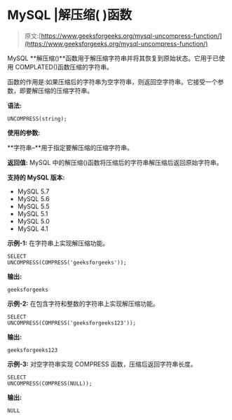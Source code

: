 # MySQL |解压缩( )函数

> 原文:[https://www.geeksforgeeks.org/mysql-uncompress-function/](https://www.geeksforgeeks.org/mysql-uncompress-function/)

MySQL **解压缩()**函数用于解压缩字符串并将其恢复到原始状态。它用于已使用 COMPLATED()函数压缩的字符串。

函数的作用是:如果压缩后的字符串为空字符串，则返回空字符串。它接受一个参数，即要解压缩的压缩字符串。

**语法:**

```
UNCOMPRESS(string);
```

**使用的参数:**

**字符串–**用于指定要解压缩的压缩字符串。

**返回值:**
MySQL 中的解压缩()函数将压缩后的字符串解压缩后返回原始字符串。

**支持的 MySQL 版本:**

*   MySQL 5.7
*   MySQL 5.6
*   MySQL 5.5
*   MySQL 5.1
*   MySQL 5.0
*   MySQL 4.1

**示例-1:** 在字符串上实现解压缩功能。

```
SELECT  
UNCOMPRESS(COMPRESS('geeksforgeeks')); 
```

**输出:**

```
geeksforgeeks 
```

**示例-2:** 在包含字符和整数的字符串上实现解压缩功能。

```
SELECT 
UNCOMPRESS(COMPRESS('geeksforgeeks123')); 
```

**输出:**

```
geeksforgeeks123 
```

**示例-3:** 对空字符串实现 COMPRESS 函数，压缩后返回字符串长度。

```
SELECT  
UNCOMPRESS(COMPRESS(NULL)); 
```

**输出:**

```
NULL 
```